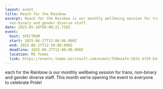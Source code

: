 ```yaml
---
layout: event
title: Reach for the Rainbow
excerpt: Reach for the Rainbow is our monthly wellbeing session for trans,
  non-binary and gender diverse staff.
date: 2025-05-28T09:00:21.718Z
event:
  host: SPECTRUM
  start: 2025-06-27T12:00:00.000Z
  end: 2025-06-27T12:30:00.000Z
  deadline: 2025-06-27T12:00:00.000Z
  location: MS Teams
  link: https://events.teams.microsoft.com/event/fd9eeafe-5832-4720-b412-a3afc45b359d@f24d93ec-b291-4192-a08a-f182245945c2
---
```

each for the Rainbow is our monthly wellbeing session for trans, non-binary and gender diverse staff. This month we’re opening the event to everyone to celebrate Pride!